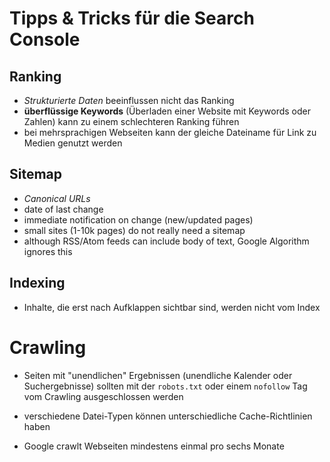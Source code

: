 # Tipps & Tricks für die Search Console


## Ranking


- *Strukturierte Daten* beeinflussen nicht das Ranking
- **überflüssige Keywords** (Überladen einer Website mit Keywords oder Zahlen) kann zu einem schlechteren Ranking führen
- bei mehrsprachigen Webseiten kann der gleiche Dateiname für Link zu Medien genutzt werden





## Sitemap

- *Canonical URLs*
- date of last change
- immediate notification on change (new/updated pages)
- small sites (1-10k pages) do not really need a sitemap
- although RSS/Atom feeds can include body of text, Google Algorithm ignores this


## Indexing

- Inhalte, die erst nach Aufklappen sichtbar sind, werden nicht vom Index



# Crawling

- Seiten mit "unendlichen" Ergebnissen (unendliche Kalender oder Suchergebnisse) sollten mit der `robots.txt` oder einem `nofollow` Tag vom Crawling ausgeschlossen werden

- verschiedene Datei-Typen können unterschiedliche Cache-Richtlinien haben

- Google crawlt Webseiten mindestens einmal pro sechs Monate
